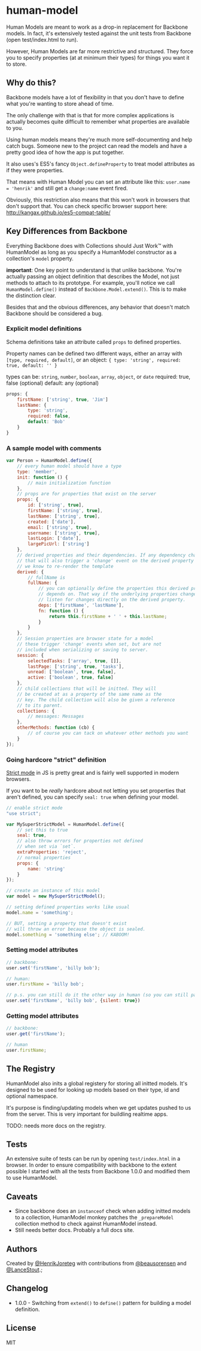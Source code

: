 # human-model

Human Models are meant to work as a drop-in replacement for Backbone models. In fact, it's extensively tested against the unit tests from Backbone (open test/index.html to run). 

However, Human Models are far more restrictive and structured. They force you to specify properties (at at minimum their types) for things you want it to store.

## Why do this?

Backbone models have a lot of flexibility in that you don't have to define what you're wanting to store ahead of time. 

The only challenge with that is that for more complex applications is actually becomes quite difficult to remember what properties are available to you.

Using human models means they're much more self-documenting and help catch bugs. Someone new to the project can read the models and have a pretty good idea of how the app is put together.

It also uses's ES5's fancy `Object.defineProperty` to treat model attributes as if they were properties.

That means with Human Model you can set an attribute like this: `user.name = 'henrik'` and still get a `change:name` event fired. 

Obviously, this restriction also means that this won't work in browsers that don't support that. You can check specific browser support here: http://kangax.github.io/es5-compat-table/


## Key Differences from Backbone

Everything Backbone does with Collections should Just Work™ with HumanModel as long as you specify a HumanModel constructor as a collection's `model` property.

**important**: One key point to understand is that unlike backbone. You're actually passing an object definition that describes the Model, not just methods to attach to its prototype. For example, you'll notice we call `HumanModel.define()` instead of `Backbone.Model.extend()`. This is to make the distinction clear.

Besides that and the obvious differences, any behavior that doesn't match Backbone should be considered a bug.


### Explicit model definitions

Schema definitions take an attribute called `props` to defined properties.

Property names can be defined two different ways, either an array with `[type, required, default]`,
or an object: `{ type: 'string', required: true, default: '' }`

types can be: `string`, `number`, `boolean`, `array`, `object`, or `date`
required: true, false (optional)
default: any (optional)

```js
props: {
    firstName: ['string', true, 'Jim']
    lastName: {
        type: 'string', 
        required: false, 
        default: 'Bob' 
    }
}
```

### A sample model with comments

```js
var Person = HumanModel.define({
    // every human model should have a type
    type: 'member',
    init: function () {
        // main initialization function
    },
    // props are for properties that exist on the server
    props: {
        id: ['string', true],
        firstName: ['string', true],
        lastName: ['string', true],
        created: ['date'],
        email: ['string', true],
        username: ['string', true],
        lastLogin: ['date'],
        largePicUrl: ['string']
    },
    // derived properties and their dependencies. If any dependency changes
    // that will also trigger a 'change' event on the derived property so
    // we know to re-render the template
    derived: {
        // fullName is 
        fullName: {
            // you can optionally define the properties this derived property
            // depends on. That way if the underlying properties change you can
            // listen for changes directly on the derived property.
            deps: ['firstName', 'lastName'],
            fn: function () {
                return this.firstName + ' ' + this.lastName;
            }
        }
    },
    // Session properties are browser state for a model
    // these trigger 'change' events when set, but are not
    // included when serializing or saving to server.
    session: {
        selectedTasks: ['array', true, []],
        lastPage: ['string', true, 'tasks'],
        unread: ['boolean', true, false],
        active: ['boolean', true, false]
    },
    // child collections that will be initted. They will
    // be created at as a property of the same name as the
    // key. The child collection will also be given a reference
    // to its parent.
    collections: {
        // messages: Messages
    },
    otherMethods: function (cb) {
        // of course you can tack on whatever other methods you want
    }
});
```

### Going hardcore "strict" definition

[Strict mode](https://developer.mozilla.org/en-US/docs/Web/JavaScript/Reference/Functions_and_function_scope/Strict_mode) in JS is pretty great and is fairly well supported in modern browsers.

If you want to be *really* hardcore about not letting you set properties that aren't defined, you can specify `seal: true` when defining your model.

```js
// enable strict mode
"use strict";

var MySuperStrictModel = HumanModel.define({
    // set this to true
    seal: true,
    // also throw errors for properties not defined
    // when set via `set`.
    extraProperties: 'reject',
    // normal properties
    props: {
        name: 'string'
    }
});

// create an instance of this model
var model = new MySuperStrictModel();

// setting defined properties works like usual
model.name = 'something';

// BUT, setting a property that doesn't exist
// will throw an error because the object is sealed.
model.something = 'something else'; // KABOOM!

```

### Setting model attributes

```js
// backbone:
user.set('firstName', 'billy bob');

// human:
user.firstName = 'billy bob';

// p.s. you can still do it the other way in human (so you can still pass otions)
user.set('firstName', 'billy bob', {silent: true})
```

### Getting model attributes

```js
// backbone:
user.get('firstName');

// human
user.firstName;
```

## The Registry

HumanModel also inits a global registery for storing all initted models. It's designed to be used for looking up models based on their type, id and optional namespace.

It's purpose is finding/updating models when we get updates pushed to us from the server. This is very important for buildling realtime apps.

TODO: needs more docs on the registry.

## Tests

An extensive suite of tests can be run by opening `test/index.html` in a browser. In order to ensure compatibility with backbone to the extent possible I started with all the tests from Backbone 1.0.0 and modified them to use HumanModel.

## Caveats 

- Since backbone does an `instanceof` check when adding initted models to a collection, HumanModel monkey patches the `_prepareModel` collection method to check against HumanModel instead.
- Still needs better docs. Probably a full docs site.

## Authors

Created by [@HenrikJoreteg](http://twitter.com/henrikjoreteg) with contributions from [@beausorensen](http://twitter.com/beausorensen) and [@LanceStout](https://twitter.com/lancestout).;


## Changelog

 - 1.0.0 - Switching from `extend()` to `define()` pattern for building a model definition.

## License

MIT
